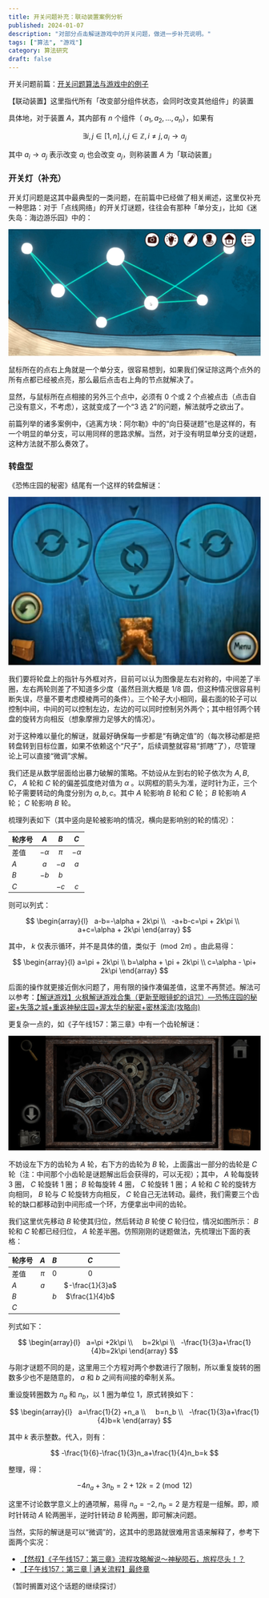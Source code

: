 ```yaml
---
title: 开关问题补充：联动装置案例分析
published: 2024-01-07
description: "对部分点击解谜游戏中的开关问题，做进一步补充说明。"
tags: ["算法", "游戏"]
category: 算法研究
draft: false
---
```


开关问题前篇：[开关问题算法与游戏中的例子](../../2023/1108-algorithm-switch-problem/)

【联动装置】这里指代所有「改变部分组件状态，会同时改变其他组件」的装置

具体地，对于装置 $A$，其内部有 $n$ 个组件（ $a_1, a_2, ... , a_n$），如果有

$$
\exists i,j \in [1,n], i,j \in \mathbb{Z}, i ≠ j, a_i \to a_j
$$

其中 $a_i \to a_j$ 表示改变 $a_i$ 也会改变 $a_j$，则称装置 $A$ 为「联动装置」

### 开关灯（补充）

开关灯问题是这其中最典型的一类问题，在前篇中已经做了相关阐述，这里仅补充一种思路：对于「点线网络」的开关灯谜题，往往会有那种「单分支」，比如《迷失岛：海边游乐园》中的：

![视频截取自B站up主神奇陆夫人的实况视频，这也是他本人的解题思路](./20240109171957.png)

鼠标所在的点右上角就是一个单分支，很容易想到，如果我们保证除这两个点外的所有点都已经被点亮，那么最后点击右上角的节点就解决了。

显然，与鼠标所在点相接的另外三个点中，必须有 0 个或 2 个点被点击（点击自己没有意义，不考虑），这就变成了一个“3 选 2”的问题，解法就呼之欲出了。

前篇列举的诸多案例中，《逃离方块：阿尔勒》中的“向日葵谜题”也是这样的，有一个明显的单分支，可以用同样的思路求解。当然，对于没有明显单分支的谜题，这种方法就不那么奏效了。

<!--除开关问题外，还有一些类似的问题，也属于联动装置问题，下面列举几种案例。此外，还有一些不属于联动装置的案例，也不可避免地在下文有所涉及。-->

### 转盘型

《恐怖庄园的秘密》结尾有一个这样的转盘解谜：

![500](./20240107200048.jpg)

我们要将轮盘上的指针与外框对齐，目前可以认为图像是左右对称的，中间差了半圈，左右两轮则差了不知道多少度（虽然目测大概是 1/8 圆，但这种情况很容易判断失误，尽量不要考虑模棱两可的条件）。三个轮子大小相同，最右面的轮子可以控制中间，中间的可以控制左边，左边的可以同时控制另外两个；其中相邻两个转盘的旋转方向相反（想象摩擦力足够大的情况）。

对于这种难以量化的解谜，就最好确保每一步都是“有确定值”的（每次移动都是把转盘转到目标位置，如果不依赖这个“尺子”，后续调整就容易“抓瞎”了），尽管理论上可以直接“微调”求解。

我们还是从数学层面给出暴力破解的策略。不妨设从左到右的轮子依次为 $A, B, C$， $A$ 轮和 $C$ 轮的偏差弧度绝对值为 $\alpha$ 。以网框的箭头为准，逆时针为正，三个轮子需要转动的角度分别为 $a, b, c$。其中 $A$ 轮影响 $B$ 轮和 $C$ 轮； $B$ 轮影响 $A$ 轮； $C$ 轮影响 $B$ 轮。

梳理列表如下（其中竖向是轮被影响的情况，横向是影响别的轮的情况）：

| 轮序号 | $A$ | $B$ | $C$ |
| -- | :--: | :--: | :--: |
| 差值 | $-\alpha$ | $\pi$ | $-\alpha$ |
| $A$ | $a$ | $-a$ | $a$ |
| $B$ | $-b$ | $b$ | |
| $C$ | | $-c$ | $c$ |

则可以列式：

$$
\begin{array}{l}
  a-b=-\alpha + 2k\pi \\
  -a+b-c=\pi + 2k\pi \\
  a+c=\alpha + 2k\pi
\end{array}
$$

其中， $k$ 仅表示循环，并不是具体的值，类似于 $\pmod{2\pi}$ 。由此易得：

$$
\begin{array}{l}
  a=\pi + 2k\pi  \\
  b=\alpha + \pi + 2k\pi \\
  c=\alpha - \pi+ 2k\pi
\end{array}
$$

后面的操作就更接近倒水问题了，用有限的操作凑偏差值，这里不再赘述。解法可以参考：[【解谜游戏】火枫解谜游戏合集（更新至眼镜蛇的诅咒）—恐怖庄园的秘密+失落之城+重返神秘庄园+渥太华的秘密+密林溪流(攻略向)](https://www.bilibili.com/video/BV1sJ411e7Kx/?t=572)

更复杂一点的，如《子午线157：第三章》中有一个齿轮解谜：

![](./20240107233900.jpg)

不妨设左下方的齿轮为 $A$ 轮，右下方的齿轮为 $B$ 轮，上面露出一部分的齿轮是 $C$ 轮（注：中间那个小齿轮是谜题解出后会获得的，可以无视）；其中， $A$ 轮每旋转 3 圈， $C$ 轮旋转 1 圈； $B$ 轮每旋转 4 圈， $C$ 轮旋转 1 圈； $A$ 轮和 $C$ 轮的旋转方向相同， $B$ 轮与 $C$ 轮旋转方向相反， $C$ 轮自己无法转动。最终，我们需要三个齿轮的缺口都移动到中间形成一个环，方便拿出中间的齿轮。

我们这里优先移动 $B$ 轮使其归位，然后转动 $B$ 轮使 $C$ 轮归位，情况如图所示： $B$ 轮和 $C$ 轮都已经归位， $A$ 轮差半圈。仿照刚刚的谜题做法，先梳理出下面的表格：

| 轮序号 | $A$ | $B$ | $C$ |
| -- | :--: | :--: | :--: |
| 差值 | $\pi$ | $0$ | $0$ |
| $A$ | $a$ | | $-\frac{1}{3}a$ |
| $B$ | | $b$ | $\frac{1}{4}b$ |
| $C$ | | | |

列式如下：

$$
\begin{array}{l}
  a=\pi +2k\pi \\  
  b=2k\pi \\
  -\frac{1}{3}a+\frac{1}{4}b=2k\pi
\end{array}
$$

与刚才谜题不同的是，这里用三个方程对两个参数进行了限制，所以重复旋转的圈数多少也不是随意的， $a$ 和 $b$ 之间有间接的牵制关系。

重设旋转圈数为 $n_a$ 和 $n_b$，以 1 圈为单位 1，原式转换如下：

$$
\begin{array}{l}
  a=\frac{1}{2} +n_a \\  
  b=n_b \\
  -\frac{1}{3}a+\frac{1}{4}b=k
\end{array}
$$

其中 $k$ 表示整数。代入，则有：

$$
-\frac{1}{6}-\frac{1}{3}n_a+\frac{1}{4}n_b=k
$$

整理，得：

$$
-4n_a+3n_b=2+12k=2 \pmod {12}
$$

这里不讨论数学意义上的通项解，易得 $n_a = -2, n_b = 2$ 是方程是一组解。即，顺时针转动 $A$ 轮两圈半，逆时针转动 $B$ 轮两圈，即可解决问题。

当然，实际的解谜是可以“微调”的，这其中的思路就很难用言语来解释了，参考下面两个实况：
- [【然叔】《子午线157：第三章》流程攻略解说～神秘陨石，旅程尽头！？](https://www.bilibili.com/video/BV1Lq4y1Q7Be/?t=579)
- [【子午线157：第三章 | 通关流程】最终章](https://www.bilibili.com/video/BV1Jq4y1p7pL/?t=378)

（暂时搁置对这个话题的继续探讨）

<!--
### 结语

使用数学工具解决这类解谜小游戏，本身就是剑走偏锋，违背了设计者的最初意图。而且，这终究是小圈子的狂欢罢了，参考[如何用线性代数知识解决纸嫁衣关卡？_哔哩哔哩bilibili](https://www.bilibili.com/video/BV1dj411978u/)这个视频，后面流量逐渐走低，up主也不再出续集了。

我自己的数学积累也有限。对于这类小游戏，其实使用一些数论/群论/图论/范畴论等知识或许处理得更好，比如魔方问题等。但我实在是没有精力再去研究这些了，也没有意义，投入产出比太低。

其实，比借助数学手段，更有价值的还是培养一种「游戏直觉」，就像对于上面的齿轮问题，有游戏经验的人可能真的几下就微调出来了。这种直觉就像深度学习的算法模型一样，难以解释是怎么做到的，很多时候就是玄学。我其实最开始就是想去描述这种数学直觉，但难度远超自己的能力。

对这些领域的研究也耗费了我很多的精力，我为之花费的时间累计起来，少说也有半个月。我实在是不能再浪费时间于这些无关痛痒的方向上了。所以姑且放弃研究和编辑，也收敛对这类点击解谜的热情吧。

我也的确更认同一部分硬核解谜开发者的思想，理解他们鄙视点击解谜的内在逻辑。点击解谜的很多小游戏，就像一些猜谜/高复杂度的关卡解谜一样，完全不考虑玩家如何解题（甚至可以和羊那个羊这种业界毒瘤相提并论，除了确保关卡有解外，二者也没有什么本质区别）

我也相信，优秀的解谜游戏，不会让玩家陷入猜谜/穷举的困境，也一定会在玩家解出谜题后有一种“啊哈”的豁然开朗的感觉。显然，很多点击解谜小游戏不会带给人这种感觉，只会在解完后长叹“终于结束了”，甚至还会回头质疑“怎么就过了”。复杂度过高，而又难以转化成更简单的模型的谜题，大抵如此。

补充：优秀案例如 baba is you，中立案例如 parabox，较差案例如 railbound（包括很多类见证者游戏，在我看来依旧不算是什么优秀的案例，猜谜试错的过程很痛苦，一点也不优雅，解出后也不会感到愉悦）
-->
